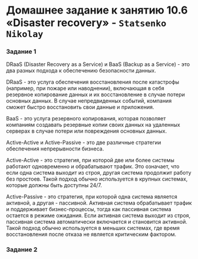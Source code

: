 # Домашнее задание к занятию 10.6 «Disaster recovery» - `Statsenko Nikolay`

### Задание 1

DRaaS (Disaster Recovery as a Service) и BaaS (Backup as a Service) - это два разных подхода к обеспечению безопасности данных.

DRaaS - это услуга обеспечения восстановления после катастрофы (например, при пожаре или наводнении), включающая в себя резервное копирование данных и их восстановление в случае потери основных данных. 
В случае непредвиденных событий, компания сможет быстро восстановить свои данные и приложения.

BaaS - это услуга резервного копирования, которая позволяет компаниям создавать резервные копии своих данных на удаленных серверах в случае потери или повреждения основных данных.

Active-Active и Active-Passive - это две различные стратегии обеспечения непрерывности бизнеса.

Active-Active - это стратегия, при которой две или более системы работают одновременно и обрабатывают трафик. 
Это означает, что если одна система выходит из строя, другая система продолжит работу без простоев. 
Такой подход обычно используется в крупных системах, которые должны быть доступны 24/7.

Active-Passive - это стратегия, при которой одна система является активной, а другая - пассивной. 
Активная система обрабатывает трафик и поддерживает бизнес-процессы, тогда как пассивная система остается в режиме ожидания. 
Если активная система выходит из строя, пассивная система автоматически включается и становится активной. 
Такой подход обычно используется в меньших системах, где время восстановления после отказа не является критическим фактором.

### Задание 2
